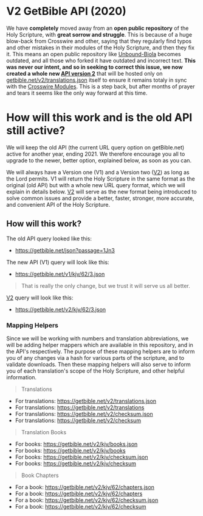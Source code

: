 # V2 GetBible API (2020)

We have **completely** moved away from an **open public repository** of the Holy Scripture, with **great sorrow and struggle**. This is because of a huge blow-back from Crosswire and other, saying that they regularly find typos and other mistakes in their modules of the Holy Scripture, and then they fix it. This means an open public repository like [Unbound-Biola](https://github.com/getbible/Unbound-Biola) becomes outdated, and all those who forked it have outdated and incorrect text. **This was never our intent, and so in seeking to correct this issue, we now created a whole new [API version 2](https://github.com/getbible/v2)** that will be hosted only on [getbible.net/v2/translations.json](https://getbible.net/v2/translations.json) itself to ensure it remains totaly in sync with the [Crosswire Modules](http://www.crosswire.org/sword/modules/ModDisp.jsp?modType=Bibles). This is a step back, but after months of prayer and tears it seems like the only way forward at this time.

# How will this work and is the old API still active?

We will keep the old API (the current URL query option on getBible.net) active for another year, ending 2021. We therefore encourage you all to upgrade to the newer, better option, explained below, as soon as you can.

We will always have a Version one (V1) and a Version two ([V2](https://github.com/getbible/v2)) as long as the Lord permits. V1 will return the Holy Scripture in the same format as the original (old API) but with a whole new URL query format, which we will explain in details below. [V2](https://github.com/getbible/v2) will serve as the new format being introduced to solve common issues and provide a better, faster, stronger, more accurate, and convenient API of the Holy Scripture.

## How will this work?

The old API query looked like this:
- https://getbible.net/json?passage=1Jn3

The new API (V1) query will look like this:
- https://getbible.net/v1/kjv/62/3.json

>That is really the only change, but we trust it will serve us all better.

[V2](https://github.com/getbible/v2) query will look like this:
- https://getbible.net/v2/kjv/62/3.json

### Mapping Helpers

Since we will be working with numbers and translation abbreviations, we will be adding helper mappers which are available in this repository, and in the API's respectively. The purpose of these mapping helpers are to inform you of any changes via a hash for various parts of the scripture, and to validate downloads. Then these mapping helpers will also serve to inform you of each translation's scope of the Holy Scripture, and other helpful information.

> Translations
- For translations: https://getbible.net/v2/translations.json
- For translations: https://getbible.net/v2/translations
- For translations: https://getbible.net/v2/checksum.json
- For translations: https://getbible.net/v2/checksum

> Translation Books
- For books: https://getbible.net/v2/kjv/books.json
- For books: https://getbible.net/v2/kjv/books
- For books: https://getbible.net/v2/kjv/checksum.json
- For books: https://getbible.net/v2/kjv/checksum

> Book Chapters
- For a book: https://getbible.net/v2/kjv/62/chapters.json
- For a book: https://getbible.net/v2/kjv/62/chapters
- For a book: https://getbible.net/v2/kjv/62/checksum.json
- For a book: https://getbible.net/v2/kjv/62/checksum

